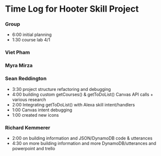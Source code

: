 # Time Log for Hooter Skill Project

### Group
  - 6:00 initial planning
  - 1:30 course lab 4/1
  
### Viet Pham


### Myra Mirza


### Sean Reddington
  - 3:30 project structure refactoring and debugging
  - 4:00 building custom getCourses() & getToDoList() Canvas API calls + various research
  - 2:00 Integrating getToDoList() with Alexa skill intent/handlers
  - 1:00 Canvas intent debugging
  - 1:00 created new icons

### Richard Kemmerer
  - 2:00 on building information and JSON/DynamoDB code & utterances
  - 4:30 on more building information and more DynamoDB/utterances and powerpoint and trello
